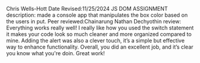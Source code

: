 Chris Wells-Hott
Date Revised:11/25/2024
JS DOM ASSIGNMENT
description: made a console app that manipulates the box color based on the users in put.
Peer reviewed:Chainarung Nathan Dechyothin
review: Everything works really well! I really like how you used the switch statement it makes your code look so much cleaner and more organized compared to mine. Adding the alert was also a clever touch, it’s a simple but effective way to enhance functionality. Overall, you did an excellent job, and it’s clear you know what you're doin. Great work!